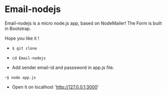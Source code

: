 # Email-nodejs


Email-nodejs is a micro node.js app, based on NodeMailer!
The Form is built in Bootstrap. 

Hope you like it ! 



- `$ git clone` 

- `cd Email-nodejs`

- Add sender email-id and passsword in app.js file.

-`$ node app.js` 

- Open it on localhost 'http://127.0.0.1:3000'



